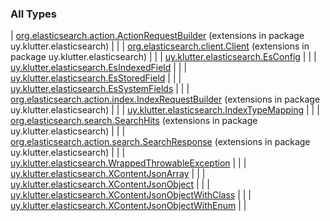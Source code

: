 
### All Types


| [org.elasticsearch.action.ActionRequestBuilder](../uy.klutter.elasticsearch/org.elasticsearch.action.-action-request-builder/index.md) (extensions in package uy.klutter.elasticsearch) |  |
| [org.elasticsearch.client.Client](../uy.klutter.elasticsearch/org.elasticsearch.client.-client/index.md) (extensions in package uy.klutter.elasticsearch) |  |
| [uy.klutter.elasticsearch.EsConfig](../uy.klutter.elasticsearch/-es-config/index.md) |  |
| [uy.klutter.elasticsearch.EsIndexedField](../uy.klutter.elasticsearch/-es-indexed-field/index.md) |  |
| [uy.klutter.elasticsearch.EsStoredField](../uy.klutter.elasticsearch/-es-stored-field/index.md) |  |
| [uy.klutter.elasticsearch.EsSystemFields](../uy.klutter.elasticsearch/-es-system-fields/index.md) |  |
| [org.elasticsearch.action.index.IndexRequestBuilder](../uy.klutter.elasticsearch/org.elasticsearch.action.index.-index-request-builder/index.md) (extensions in package uy.klutter.elasticsearch) |  |
| [uy.klutter.elasticsearch.IndexTypeMapping](../uy.klutter.elasticsearch/-index-type-mapping/index.md) |  |
| [org.elasticsearch.search.SearchHits](../uy.klutter.elasticsearch/org.elasticsearch.search.-search-hits/index.md) (extensions in package uy.klutter.elasticsearch) |  |
| [org.elasticsearch.action.search.SearchResponse](../uy.klutter.elasticsearch/org.elasticsearch.action.search.-search-response/index.md) (extensions in package uy.klutter.elasticsearch) |  |
| [uy.klutter.elasticsearch.WrappedThrowableException](../uy.klutter.elasticsearch/-wrapped-throwable-exception/index.md) |  |
| [uy.klutter.elasticsearch.XContentJsonArray](../uy.klutter.elasticsearch/-x-content-json-array/index.md) |  |
| [uy.klutter.elasticsearch.XContentJsonObject](../uy.klutter.elasticsearch/-x-content-json-object/index.md) |  |
| [uy.klutter.elasticsearch.XContentJsonObjectWithClass](../uy.klutter.elasticsearch/-x-content-json-object-with-class/index.md) |  |
| [uy.klutter.elasticsearch.XContentJsonObjectWithEnum](../uy.klutter.elasticsearch/-x-content-json-object-with-enum/index.md) |  |


